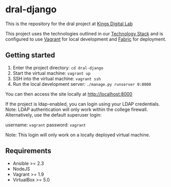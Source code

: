 # dral-django

This is the repository for the dral project at [Kings Digital Lab](https://kdl.kcl.ac.uk)

This project uses the technologies outlined in our [Technology Stack](https://stackshare.io/kings-digital-lab/django) and is configured to use [Vagrant](https://www.vagrantup.com/) for local development and [Fabric](http://www.fabfile.org/) for deployment.

## Getting started
1. Enter the project directory: `cd dral-django`
2. Start the virtual machine: `vagrant up`
3. SSH into the virtual machine: `vagrant ssh`
4. Run the local development server: `./manage.py runserver 0:8000`

You can then access the site locally at [http://localhost:8000](http://localhost:8000)

If the project is ldap-enabled, you can login using your LDAP credentials. Note: LDAP authentication will only work within the college firewall. Alternatively, use the default superuser login:

username: `vagrant`
password: `vagrant`

Note: This login will only work on a locally deployed virtual machine.

## Requirements
* Ansible >= 2.3
* NodeJS
* Vagrant >= 1.9
* VirtualBox >= 5.0
